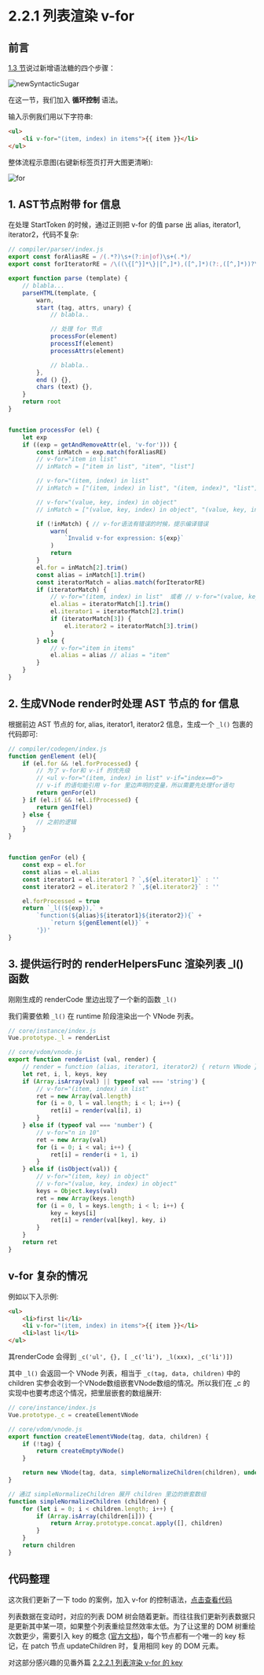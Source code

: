 # 2.2.1 列表渲染 v-for

## 前言

[1.3 节](./1.3.md)说过新增语法糖的四个步骤：

![newSyntacticSugar](../figure/1.3/newSyntacticSugar.png)

在这一节，我们加入 **循环控制** 语法。

输入示例我们用以下字符串:

```html
<ul>
	<li v-for="(item, index) in items">{{ item }}</li>
</ul>
```

整体流程示意图(右键新标签页打开大图更清晰):

![for](../figure/2.2.2/for.png)

## 1. AST节点附带 for 信息

在处理 StartToken 的时候，通过正则把 v-for 的值 parse 出 alias, iterator1, iterator2，代码不复杂:

```javascript
// compiler/parser/index.js
export const forAliasRE = /(.*?)\s+(?:in|of)\s+(.*)/
export const forIteratorRE = /\((\{[^}]*\}|[^,]*),([^,]*)(?:,([^,]*))?\)/

export function parse (template) {
	// blabla...
	parseHTML(template, {
		warn,
		start (tag, attrs, unary) {
			// blabla..

			// 处理 for 节点
			processFor(element)
			processIf(element)
			processAttrs(element)

			// blabla..
		},
		end () {},
		chars (text) {},
	}
	return root
}


function processFor (el) {
	let exp
	if ((exp = getAndRemoveAttr(el, 'v-for'))) {
		const inMatch = exp.match(forAliasRE)
		// v-for="item in list"
		// inMatch = ["item in list", "item", "list"]

		// v-for="(item, index) in list"
		// inMatch = ["(item, index) in list", "(item, index)", "list"]

		// v-for="(value, key, index) in object"
		// inMatch = ["(value, key, index) in object", "(value, key, index)", "object"]

		if (!inMatch) { // v-for语法有错误的时候，提示编译错误
			warn(
				`Invalid v-for expression: ${exp}`
			)
			return
		}
		el.for = inMatch[2].trim()
		const alias = inMatch[1].trim()
		const iteratorMatch = alias.match(forIteratorRE)
		if (iteratorMatch) {
			// v-for="(item, index) in list"  或者 // v-for="(value, key, index) in object"
			el.alias = iteratorMatch[1].trim()
			el.iterator1 = iteratorMatch[2].trim()
			if (iteratorMatch[3]) {
				el.iterator2 = iteratorMatch[3].trim()
			}
		} else {
			// v-for="item in items"
			el.alias = alias // alias = "item"
		}
	}
}
```

## 2. 生成VNode render时处理 AST 节点的 for 信息

根据前边 AST 节点的 for, alias, iterator1, iterator2 信息，生成一个 ```_l()``` 包裹的代码即可:

```javascript
// compiler/codegen/index.js
function genElement (el){
	if (el.for && !el.forProcessed) {
		// 为了 v-for和 v-if 的优先级
		// <ul v-for="(item, index) in list" v-if="index==0">
		// v-if 的语句能引用 v-for 里边声明的变量，所以需要先处理for语句
		return genFor(el)
	} if (el.if && !el.ifProcessed) {
		return genIf(el)
	} else {
		// 之前的逻辑
	}
}


function genFor (el) {
	const exp = el.for
	const alias = el.alias
	const iterator1 = el.iterator1 ? `,${el.iterator1}` : ''
	const iterator2 = el.iterator2 ? `,${el.iterator2}` : ''

	el.forProcessed = true
	return `_l((${exp}),` +
		`function(${alias}${iterator1}${iterator2}){` +
			`return ${genElement(el)}` +
		'})'
}
```

## 3. 提供运行时的 renderHelpersFunc 渲染列表 _l() 函数

刚刚生成的 renderCode 里边出现了一个新的函数 ```_l()```

我们需要依赖 ```_l()``` 在 runtime 阶段渲染出一个 VNode 列表。

```javascript
// core/instance/index.js
Vue.prototype._l = renderList

// core/vdom/vnode.js
export function renderList (val, render) {
	// render = function (alias, iterator1, iterator2) { return VNode }
	let ret, i, l, keys, key
	if (Array.isArray(val) || typeof val === 'string') {
		// v-for="(item, index) in list"
		ret = new Array(val.length)
		for (i = 0, l = val.length; i < l; i++) {
			ret[i] = render(val[i], i)
		}
	} else if (typeof val === 'number') {
		// v-for="n in 10"
		ret = new Array(val)
		for (i = 0; i < val; i++) {
			ret[i] = render(i + 1, i)
		}
	} else if (isObject(val)) {
		// v-for="(item, key) in object"
		// v-for="(value, key, index) in object"
		keys = Object.keys(val)
		ret = new Array(keys.length)
		for (i = 0, l = keys.length; i < l; i++) {
			key = keys[i]
			ret[i] = render(val[key], key, i)
		}
	}
	return ret
}
```

## v-for 复杂的情况

例如以下入示例:

```html
<ul>
	<li>first li</li>
	<li v-for="(item, index) in items">{{ item }}</li>
	<li>last li</li>
</ul>
```

其renderCode 会得到 ```_c('ul', {}, [ _c('li'), _l(xxx), _c('li')])```

其中 ```_l()``` 会返回一个 VNode 列表，相当于 ```_c(tag, data, children)``` 中的 children 实参会收到一个VNode数组嵌套VNode数组的情况。所以我们在 _c 的实现中也要考虑这个情况，把里层嵌套的数组展开:

```javascript
// core/instance/index.js
Vue.prototype._c = createElementVNode

// core/vdom/vnode.js
export function createElementVNode(tag, data, children) {
	if (!tag) {
		return createEmptyVNode()
	}

	return new VNode(tag, data, simpleNormalizeChildren(children), undefined, undefined)
}

// 通过 simpleNormalizeChildren 展开 children 里边的嵌套数组
function simpleNormalizeChildren (children) {
	for (let i = 0; i < children.length; i++) {
		if (Array.isArray(children[i])) {
			return Array.prototype.concat.apply([], children)
		}
	}
	return children
}
```

## 代码整理

这次我们更新了一下 todo 的案例，加入 v-for 的控制语法，[点击查看代码](https://github.com/raphealguo/how-to-learn-vue2/tree/2.2.2/examples/2.2.2/todo)

列表数据在变动时，对应的列表 DOM 树会随着更新。而往往我们更新列表数据只是更新其中某一项，如果整个列表重绘显然效率太低。为了让这里的 DOM 树重绘次数更少，需要引入 key 的概念 ([官方文档](https://cn.vuejs.org/v2/guide/list.html#key))，每个节点都有一个唯一的 key 标记，在 patch 节点 updateChildren 时，复用相同 key 的 DOM 元素。

对这部分感兴趣的见番外篇 [2.2.2.1 列表渲染 v-for 的 key](./2.2.2.1.md)